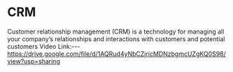 # CRM
Customer relationship management (CRM) is a technology for managing all your company’s relationships and interactions with customers and potential customers
Video Link:---
https://drive.google.com/file/d/1AQRud4yNbCZjricMDNzbgmcUZgKQ0S98/view?usp=sharing
